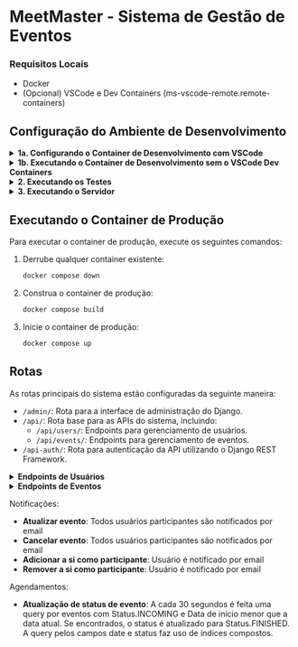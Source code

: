 # MeetMaster - Sistema de Gestão de Eventos

### Requisitos Locais

- Docker
- (Opcional) VSCode e Dev Containers (ms-vscode-remote.remote-containers)

## Configuração do Ambiente de Desenvolvimento

<details>
<summary><strong>1a. Configurando o Container de Desenvolvimento com VSCode</strong></summary>

Siga estes passos para configurar um container de desenvolvimento com todas as ferramentas e dependências necessárias para o projeto.

1. Construa as variáveis de ambiente do container de desenvolvimento:
    ```sh
    bash ./.devcontainer/scripts/setup_build_env_vars.sh
    ```

2. Abra o projeto no VSCode.

3. Use o palette de comandos (Ctrl+Shift+P) e selecione:
    ```
    Dev Container: Open Folder in Container
    ```

4. Aguarde a construção do container. Após a conclusão, configure/entre no ambiente virtual:
    ```sh
    venv
    ```

</details>

<details>
<summary><strong>1b. Executando o Container de Desenvolvimento sem o VSCode Dev Containers</strong></summary>

Se você preferir não usar o VSCode Dev Containers, você pode executar o container de desenvolvimento diretamente usando o Docker:

1. Navegue até o diretório `.devcontainer` e configure as variáveis de ambiente:
    ```sh
    cd .devcontainer && bash ./scripts/setup_build_env_vars.sh
    ```

2. Execute o container de desenvolvimento:
    ```sh
    docker compose -f docker-compose-dev.yml run dev zsh
    ```

3. Quando o container estiver em execução, ative o ambiente virtual:
    ```sh
    venv
    ```

</details>

<details>
<summary><strong>2. Executando os Testes</strong></summary>

Após ativar o ambiente virtual:

```sh
pytest meetmaster -n auto
```

</details>

<details>
<summary><strong>3. Executando o Servidor</strong></summary>

Após ativar o ambiente virtual:

```sh
python meetmaster/manage.py runserver [PORT - opcional]
```

</details>

## Executando o Container de Produção

Para executar o container de produção, execute os seguintes comandos:

1. Derrube qualquer container existente:
    ```sh
    docker compose down
    ```

2. Construa o container de produção:
    ```sh
    docker compose build
    ```

3. Inicie o container de produção:
    ```sh
    docker compose up
    ```

## Rotas

As rotas principais do sistema estão configuradas da seguinte maneira:

- `/admin/`: Rota para a interface de administração do Django.
- `/api/`: Rota base para as APIs do sistema, incluindo:
  - `/api/users/`: Endpoints para gerenciamento de usuários.
  - `/api/events/`: Endpoints para gerenciamento de eventos.
- `/api-auth/`: Rota para autenticação da API utilizando o Django REST Framework.

<details>
<summary><strong>Endpoints de Usuários</strong></summary>

- **GET /api/users/**: Lista todos os usuários. (Permissão: Superuser)
- **POST /api/users/**: Cria um novo usuário. (Permissão: Pública)
- **GET /api/users/{id}/**: Recupera os detalhes de um usuário específico. (Permissão: Autenticado)
- **PUT /api/users/{id}/**: Atualiza um usuário específico. (Permissão: Superuser ou o próprio usuário)
- **DELETE /api/users/{id}/**: Deleta um usuário específico. (Permissão: Superuser ou o próprio usuário)
- **POST /api/users/{id}/change_password/**: Altera a senha de um usuário específico. (Permissão: Superuser ou o próprio usuário)

</details>

<details>
<summary><strong>Endpoints de Eventos</strong></summary>

- **GET /api/events/**: Lista todos os eventos. (Permissão: Autenticado ou leitura pública)
- **POST /api/events/**: Cria um novo evento. (Permissão: Autenticado)
- **GET /api/events/{id}/**: Busca os detalhes de um evento específico. (Permissão: Autenticado ou leitura pública)
- **PUT /api/events/{id}/**: Atualiza um evento específico. (Permissão: Dono do evento)
- **DELETE /api/events/{id}/**: Deleta um evento específico. (Permissão: Dono do evento)
- **POST /api/events/{id}/cancel/**: Cancela um evento específico. (Permissão: Dono do evento)
- **GET /api/events/{id}/attendees/**: Lista os participantes de um evento específico. (Permissão: Dono do evento ou participante)
- **POST /api/events/{id}/attende/**: Adiciona o usuário autenticado como participante do evento. (Permissão: Autenticado)
- **POST /api/events/{id}/remove_attendee/**: Remove o usuário autenticado como participante do evento. (Permissão: Autenticado)

</details>

Notificações:
- **Atualizar evento**: Todos usuários participantes são notificados por email
- **Cancelar evento**: Todos usuários participantes são notificados por email
- **Adicionar a si como participante**: Usuário é notificado por email
- **Remover a si como participante**: Usuário é notificado por email

Agendamentos:
- **Atualização de status de evento**: A cada 30 segundos é feita uma query por eventos com Status.INCOMING e Data de início menor que a data atual. Se encontrados, o status é atualizado para Status.FINISHED. A query pelos campos date e status faz uso de índices compostos.

</details>
